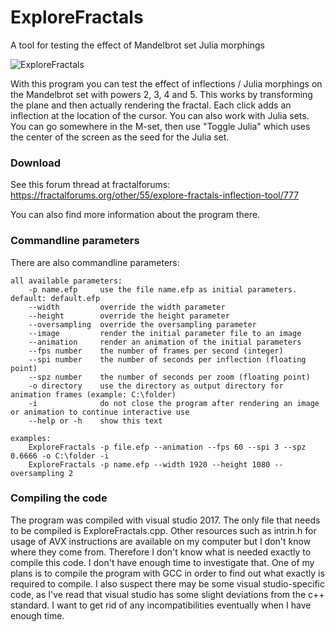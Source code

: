 # ExploreFractals
A tool for testing the effect of Mandelbrot set Julia morphings

![ExploreFractals](https://user-images.githubusercontent.com/29734312/71610778-2db1c280-2b94-11ea-97b3-6f66829097bb.png)

With this program you can test the effect of inflections / Julia morphings on the Mandelbrot set with powers 2, 3, 4 and 5. This works by transforming the plane and then actually rendering the fractal. Each click adds an inflection at the location of the cursor. You can also work with Julia sets. You can go somewhere in the M-set, then use "Toggle Julia" which uses the center of the screen as the seed for the Julia set.

### Download

See this forum thread at fractalforums: https://fractalforums.org/other/55/explore-fractals-inflection-tool/777

You can also find more information about the program there.

### Commandline parameters

There are also commandline parameters:

```
all available parameters:
    -p name.efp     use the file name.efp as initial parameters. default: default.efp
    --width         override the width parameter
    --height        override the height parameter
    --oversampling  override the oversampling parameter
    --image         render the initial parameter file to an image
    --animation     render an animation of the initial parameters
    --fps number    the number of frames per second (integer)
    --spi number    the number of seconds per inflection (floating point)
    --spz number    the number of seconds per zoom (floating point)
    -o directory    use the directory as output directory for animation frames (example: C:\folder)
    -i              do not close the program after rendering an image or animation to continue interactive use
    --help or -h    show this text

examples:
    ExploreFractals -p file.efp --animation --fps 60 --spi 3 --spz 0.6666 -o C:\folder -i
    ExploreFractals -p name.efp --width 1920 --height 1080 --oversampling 2
```

### Compiling the code

The program was compiled with visual studio 2017. The only file that needs to be compiled is ExploreFractals.cpp. Other resources such as intrin.h for usage of AVX instructions are available on my computer but I don't know where they come from. Therefore I don't know what is needed exactly to compile this code. I don't have enough time to investigate that. One of my plans is to compile the program with GCC in order to find out what exactly is required to compile. I also suspect there may be some visual studio-specific code, as I've read that visual studio has some slight deviations from the c++ standard. I want to get rid of any incompatibilities eventually when I have enough time.
